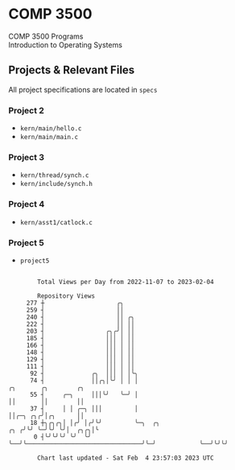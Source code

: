 # COMP 3500
COMP 3500 Programs  
Introduction to Operating Systems  
## Projects & Relevant Files
All project specifications are located in `specs`
### Project 2
- `kern/main/hello.c`
- `kern/main/main.c`
### Project 3
- `kern/thread/synch.c`
- `kern/include/synch.h`
### Project 4
- `kern/asst1/catlock.c`
### Project 5
- `project5`

```

        Total Views per Day from 2022-11-07 to 2023-02-04

        Repository Views
     277 ┼                    ╭╮
     259 ┤                    ││
     240 ┤                    ││ ╭╮
     222 ┤                    ││ ││
     203 ┤                 ╭╮╭╯│ ││
     185 ┤                 │││ │ ││
     166 ┤                 │││ │ ││
     148 ┤                 │││ │ ││
     129 ┤                 │││ │ ││
     111 ┤                 │││ │ ││
      92 ┤             ╭╮  │││ │ │╰╮
      74 ┤             ││╭╮│╰╯ │ │ │                                          ╭╮       ╭╮        ╭╮
      55 ┤     ╭─╮     │││╰╯   ╰─╯ │                                          ││       ││        ││
      37 ┤     │ │ ╭─╮ │││         │                                          ││╭─╮ ╭╮╭╯│╭╮      ││
      18 ┼╮╭╮╭╮│ │╭╯ │╭╯╰╯         ╰─╮  ╭╮                                ╭╮ ╭╯╰╯ ╰─╯╰╯ ╰╯│  ╭╮╭╮│╰
       0 ┤╰╯╰╯╰╯ ╰╯  ╰╯              ╰──╯╰────────────────────────────────╯╰─╯            ╰──╯╰╯╰╯

        Chart last updated - Sat Feb  4 23:57:03 2023 UTC
        
```
